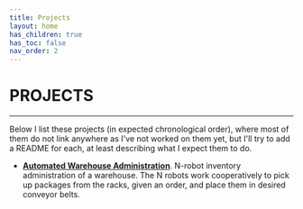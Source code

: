 ```yaml
---
title: Projects
layout: home
has_children: true
has_toc: false
nav_order: 2
---
```

# PROJECTS
---


Below I list these projects (in expected chronological order), where most of them do not link
anywhere as I've not worked on them yet, but I'll try to add a README for each, at least describing
what I expect them to do.

* **[Automated Warehouse Administration]**. N-robot inventory administration of a warehouse. The N
     robots work cooperatively to pick up packages from the racks, given an order, and place them
     in desired conveyor belts.


[AUTOMATED WAREHOUSE ADMINISTRATION]: automated_warehouse/README